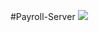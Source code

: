 #Payroll-Server
<img src="https://ci.appveyor.com/api/projects/status/github/octaviodimarco/payroll-server" />
